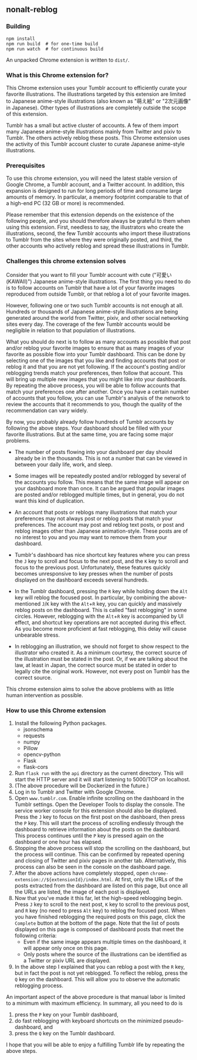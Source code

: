 ## nonalt-reblog

### Building

```
npm install
npm run build  # for one-time build
npm run watch  # for continuous build
```

An unpacked Chrome extension is written to `dist/`.

### What is this Chrome extension for?

This Chrome extension uses your Tumblr account to efficiently curate your favorite illustrations. The illustrations targeted by this extension are limited to Japanese anime-style illustrations (also known as "萌え絵" or "2次元画像" in Japanese). Other types of illustrations are completely outside the scope of this extension.

Tumblr has a small but active cluster of accounts. A few of them import many Japanese anime-style illustrations mainly from Twitter and pixiv to Tumblr. The others actively reblog these posts. This Chrome extension uses the activity of this Tumblr account cluster to curate Japanese anime-style illustrations.

### Prerequisites

To use this chrome extension, you will need the latest stable version of Google Chrome, a Tumblr account, and a Twitter account. In addition, this expansion is designed to run for long periods of time and consume large amounts of memory. In particular, a memory footprint comparable to that of a high-end PC (32 GB or more) is recommended.

Please remember that this extension depends on the existence of the following people, and you should therefore always be grateful to them when using this extension. First, needless to say, the illustrators who create the illustrations, second, the few Tumblr accounts who import these illustrations to Tumblr from the sites where they were originally posted, and third, the other accounts who actively reblog and spread these illustrations in Tumblr.

### Challenges this chrome extension solves

Consider that you want to fill your Tumblr account with cute ("可愛い (KAWAII)") Japanese anime-style illustrations. The first thing you need to do is to follow accounts on Tumblr that have a lot of your favorite images reproduced from outside Tumblr, or that reblog a lot of your favorite images.

However, following one or two such Tumblr accounts is not enough at all. Hundreds or thousands of Japanese anime-style illustrations are being generated around the world from Twitter, pixiv, and other social networking sites every day. The coverage of the few Tumblr accounts would be negligible in relation to that population of illustrations.

What you should do next is to follow as many accounts as possible that post and/or reblog your favorite images to ensure that as many images of your favorite as possible flow into your Tumblr dashboard. This can be done by selecting one of the images that you like and finding accounts that post or reblog it and that you are not yet following. If the account's posting and/or reblogging trends match your preferences, then follow that account. This will bring up multiple new images that you might like into your dashboards. By repeating the above process, you will be able to follow accounts that match your preferences one after another. Once you have a certain number of accounts that you follow, you can use Tumblr's analysis of the network to review the accounts that it recommends to you, though the quality of the recommendation can vary widely.

By now, you probably already follow hundreds of Tumblr accounts by following the above steps. Your dashboard should be filled with your favorite illustrations. But at the same time, you are facing some major problems.

- The number of posts flowing into your dashboard per day should already be in the thousands. This is not a number that can be viewed in between your daily life, work, and sleep.

- Some images will be repeatedly posted and/or reblogged by several of the accounts you follow. This means that the same image will appear on your dashboard more than once. It can be argued that popular images are posted and/or reblogged multiple times, but in general, you do not want this kind of duplication.

- An account that posts or reblogs many illustrations that match your preferences may not always post or reblog posts that match your preferences. The account may post and reblog text posts, or post and reblog images other than Japanese animation-style. These posts are of no interest to you and you may want to remove them from your dashboard.

- Tumblr's dashboard has nice shortcut key features where you can press the `J` key to scroll and focus to the next post, and the `K` key to scroll and focus to the previous post. Unfortunately, these features quickly becomes unresponsive to key presses when the number of posts displayed on the dashboard exceeds several hundreds.

- In the Tumblr dashboard, pressing the `R` key while holding down the `Alt` key will reblog the focused post. In particular, by combining the above-mentioned `J`/`K` key with the `Alt`+`R` key, you can quickly and massively reblog posts on the dashboard. This is called "fast reblogging" in some circles. However, reblogging with the `Alt`+`R` key is accompanied by UI effect, and shortcut key operations are not accepted during this effect. As you become more proficient at fast reblogging, this delay will cause unbearable stress.

- In reblogging an illustration, we should not forget to show respect to the illustrator who created it. As a minimum courtesy, the correct source of the illustration must be stated in the post. Or, if we are talking about the law, at least in Japan, the correct source must be stated in order to legally cite the original work. However, not every post on Tumblr has the correct source.

This chrome extension aims to solve the above problems with as little human intervention as possible.

### How to use this Chrome extension

1. Install the following Python packages.
    - jsonschema
    - requests
    - numpy
    - Pillow
    - opencv-python
    - Flask
    - flask-cors
2. Run `flask run` with the `api` directory as the current directory. This will start the HTTP server and it will start listening to 5000/TCP on localhost.
3. (The above procedure will be Dockerized in the future.)
4. Log in to Tumblr and Twitter with Google Chrome.
5. Open `www.tumblr.com`. Enable infinite scrolling on the dashboard in the Tumblr settings. Open the Developer Tools to display the console. The service worker console for this extension should also be displayed. Press the `J` key to focus on the first post on the dashboard, then press the `P` key. This will start the process of scrolling endlessly through the dashboard to retrieve information about the posts on the dashboard. This process continues until the `P` key is pressed again on the dashboard or one hour has elapsed.
6. Stopping the above process will stop the scrolling on the dashboard, but the process will continue. This can be confirmed by repeated opening and closing of Twitter and pixiv pages in another tab. Alternatively, this process can also be seen in the console on the dashboard page.
7. After the above actions have completely stopped, open `chrome-extension://${extensionId}/index.html`. At first, only the URLs of the posts extracted from the dashboard are listed on this page, but once all the URLs are listed, the image of each post is displayed.
8. Now that you've made it this far, let the high-speed reblogging begin. Press `J` key to scroll to the next post, `K` key to scroll to the previous post, and `R` key (no need to press `Alt` key) to reblog the focused post. When you have finished reblogging the required posts on this page, click the `Complete` button at the bottom of the page. Note that the list of posts displayed on this page is composed of dashboard posts that meet the following criteria:
    - Even if the same image appears multiple times on the dashboard, it will appear only once on this page.
    - Only posts where the source of the illustrations can be identified as a Twitter or pixiv URL are displayed.
9. In the above step I explained that you can reblog a post with the `R` key, but in fact the post is not yet reblogged. To reflect the reblog, press the `Q` key on the dashboard. This will allow you to observe the automatic reblogging process.

An important aspect of the above procedure is that manual labor is limited to a minimum with maximum efficiency. In summary, all you need to do is

1. press the `P` key on your Tumblr dashboard,
2. do fast reblogging with keyboard shortcuts on the minimized pseudo-dashboard, and
3. press the `Q` key on the Tumblr dashboard.

I hope that you will be able to enjoy a fulfilling Tumblr life by repeating the above steps.
